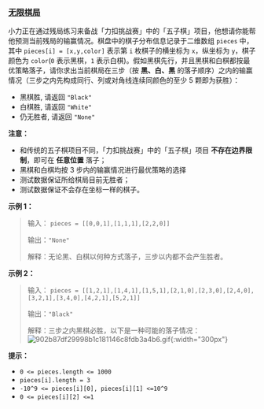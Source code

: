 ### [无限棋局](https://leetcode-cn.com/problems/fsa7oZ)

小力正在通过残局练习来备战「力扣挑战赛」中的「五子棋」项目，他想请你能帮他预测当前残局的输赢情况。棋盘中的棋子分布信息记录于二维数组 `pieces` 中，其中 `pieces[i] = [x,y,color]` 表示第 `i` 枚棋子的横坐标为 `x`，纵坐标为 `y`，棋子颜色为 `color`(`0` 表示黑棋，`1` 表示白棋)。假如黑棋先行，并且黑棋和白棋都按最优策略落子，请你求出当前棋局在三步（按 **黑、白、黑** 的落子顺序）之内的输赢情况（三步之内先构成同行、列或对角线连续同颜色的至少 5 颗即为获胜）：
- 黑棋胜, 请返回 `"Black"`
- 白棋胜, 请返回 `"White"`
- 仍无胜者, 请返回 `"None"`

**注意：** 
- 和传统的五子棋项目不同，「力扣挑战赛」中的「五子棋」项目 **不存在边界限制**，即可在 **任意位置** 落子；
- 黑棋和白棋均按 3 步内的输赢情况进行最优策略的选择
- 测试数据保证所给棋局目前无胜者；
- 测试数据保证不会存在坐标一样的棋子。

**示例 1：**
> 输入：
> `pieces = [[0,0,1],[1,1,1],[2,2,0]]`
>
> 输出：`"None"`
>
> 解释：无论黑、白棋以何种方式落子，三步以内都不会产生胜者。

**示例 2：**
> 输入：
> `pieces = [[1,2,1],[1,4,1],[1,5,1],[2,1,0],[2,3,0],[2,4,0],[3,2,1],[3,4,0],[4,2,1],[5,2,1]]`
>
> 输出：`"Black"`
>
> 解释：三步之内黑棋必胜，以下是一种可能的落子情况：
>![902b87df29998b1c181146c8fdb3a4b6.gif](https://pic.leetcode-cn.com/1629800639-KabOfY-902b87df29998b1c181146c8fdb3a4b6.gif){:width="300px"}



**提示：**
- `0 <= pieces.length <= 1000`
- `pieces[i].length = 3`
- `-10^9 <= pieces[i][0], pieces[i][1] <=10^9` 
- `0 <= pieces[i][2] <=1`
